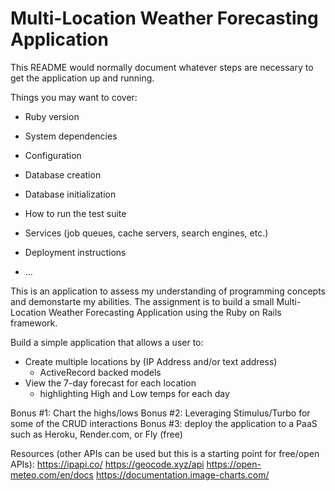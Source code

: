 # Multi-Location Weather Forecasting Application

This README would normally document whatever steps are necessary to get the
application up and running.

Things you may want to cover:

* Ruby version

* System dependencies

* Configuration

* Database creation

* Database initialization

* How to run the test suite

* Services (job queues, cache servers, search engines, etc.)

* Deployment instructions

* ...

This is an application to assess my understanding of programming concepts and demonstarte my abilities. The assignment is to build a small Multi-Location Weather Forecasting Application using the Ruby on Rails framework.

Build a simple application that allows a user to:

- Create multiple locations by (IP Address and/or text address)
  - ActiveRecord backed models
- View the 7-day forecast for each location
  - highlighting High and Low temps for each day

Bonus #1: Chart the highs/lows
Bonus #2: Leveraging Stimulus/Turbo for some of the CRUD interactions
Bonus #3: deploy the application to a PaaS such as Heroku, Render.com, or Fly (free)

Resources (other APIs can be used but this is a starting point for free/open APIs):
https://ipapi.co/
https://geocode.xyz/api
https://open-meteo.com/en/docs
https://documentation.image-charts.com/

